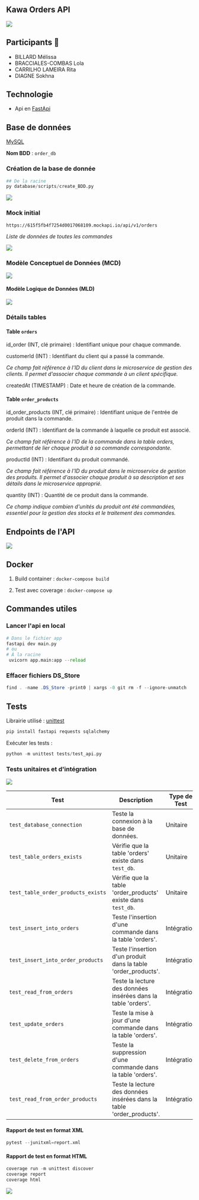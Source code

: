 ## Kawa Orders API 
![](/assets/payetonkawaBanner.png)

## Participants 👥
- BILLARD Mélissa
- BRACCIALES-COMBAS Lola
- CARRILHO LAMEIRA Rita
- DIAGNE Sokhna

## Technologie 
- Api en [FastApi](https://fastapi.tiangolo.com/)

## Base de données
[MySQL](https://www.mysql.com/fr/)

**Nom BDD** : ``order_db``

### Création de la base de donnée
```python
## De la racine 
py database/scripts/create_BDD.py
```
![](/assets/create_bdd-2.png)

### Mock initial
```
https://615f5fb4f7254d0017068109.mockapi.io/api/v1/orders
```
*Liste de données de toutes les commandes*

![](/assets/mock.png)

### Modèle Conceptuel de Données (MCD)
![](/assets/mcd-2.png)

#### Modèle Logique de Données (MLD)
![](/assets/mld-2.png)

### Détails tables

#### Table ``orders``

id_order (INT, clé primaire) : Identifiant unique pour chaque commande. 

customerId (INT) : Identifiant du client qui a passé la commande. 

*Ce champ fait référence à l'ID du client dans le microservice de gestion des clients. Il permet d'associer chaque commande à un client spécifique.*

createdAt (TIMESTAMP) : Date et heure de création de la commande. 

#### Table ``order_products``

id_order_products (INT, clé primaire) : Identifiant unique de l'entrée de produit dans la commande.

orderId (INT) : Identifiant de la commande à laquelle ce produit est associé. 

*Ce champ fait référence à l'ID de la commande dans la table orders, permettant de lier chaque produit à sa commande correspondante.*

productId (INT) : Identifiant du produit commandé. 

*Ce champ fait référence à l'ID du produit dans le microservice de gestion des produits. Il permet d'associer chaque produit à sa description et ses détails dans le microservice approprié.*

quantity (INT) : Quantité de ce produit dans la commande. 

*Ce champ indique combien d'unités du produit ont été commandées, essentiel pour la gestion des stocks et le traitement des commandes.*

## Endpoints de l'API
![](/assets/api-endpoint.png)


## Docker

1) Build container : ```docker-compose build```

2) Test avec coverage : ```docker-compose up```


## Commandes utiles

### Lancer l'api en local
```python
# Dans le fichier app
fastapi dev main.py
# ou
# À la racine
 uvicorn app.main:app --reload
```

### Effacer fichiers DS_Store
```java
find . -name .DS_Store -print0 | xargs -0 git rm -f --ignore-unmatch
```

## Tests
Librairie utilisé : [unittest](https://docs.python.org/3/library/unittest.html)
```python
pip install fastapi requests sqlalchemy
```

Exécuter les tests : 
```python
python -m unittest tests/test_api.py
```
### Tests unitaires et d'intégration

![](/assets/test-ok.png)

| Test | Description | Type de Test |
|------|-------------|--------------|
| `test_database_connection` | Teste la connexion à la base de données. | Unitaire |
| `test_table_orders_exists` | Vérifie que la table 'orders' existe dans `test_db`. | Unitaire |
| `test_table_order_products_exists` | Vérifie que la table 'order_products' existe dans `test_db`. | Unitaire |
| `test_insert_into_orders` | Teste l'insertion d'une commande dans la table 'orders'. | Intégration |
| `test_insert_into_order_products` | Teste l'insertion d'un produit dans la table 'order_products'. | Intégration |
| `test_read_from_orders` | Teste la lecture des données insérées dans la table 'orders'. | Intégration |
| `test_update_orders` | Teste la mise à jour d'une commande dans la table 'orders'. | Intégration |
| `test_delete_from_orders` | Teste la suppression d'une commande dans la table 'orders'. | Intégration |
| `test_read_from_order_products` | Teste la lecture des données insérées dans la table 'order_products'. | Intégration |

#### Rapport de test en format XML
```python
pytest --junitxml=report.xml
```
#### Rapport de test en format HTML
```python
coverage run -m unittest discover
coverage report
coverage html
```
![](/assets/coverage.png)
